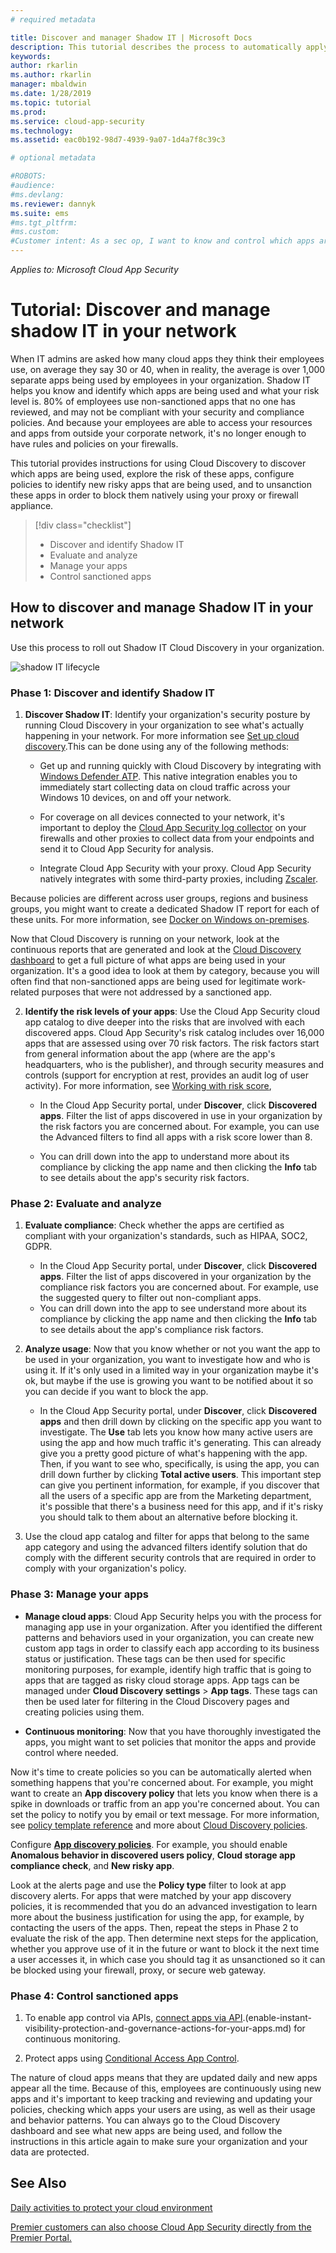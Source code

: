 ```yaml
---
# required metadata

title: Discover and manager Shadow IT | Microsoft Docs
description: This tutorial describes the process to automatically apply Azure Information Protection classification labels in Microsoft Cloud App Security.
keywords:
author: rkarlin
ms.author: rkarlin
manager: mbaldwin
ms.date: 1/28/2019
ms.topic: tutorial
ms.prod:
ms.service: cloud-app-security
ms.technology:
ms.assetid: eac0b192-98d7-4939-9a07-1d4a7f8c39c3

# optional metadata

#ROBOTS:
#audience:
#ms.devlang:
ms.reviewer: dannyk
ms.suite: ems
#ms.tgt_pltfrm:
#ms.custom:
#Customer intent: As a sec op, I want to know and control which apps are used in my org so that I can harden my organization's security.
---
```

*Applies to: Microsoft Cloud App Security*


# Tutorial: Discover and manage shadow IT in your network

When IT admins are asked how many cloud apps they think their employees use, on average they say 30 or 40, when in reality, the average is over 1,000 separate apps being used by employees in your organization. Shadow IT helps you know and identify which apps are being used and what your risk level is. 80% of employees use non-sanctioned apps that no one has reviewed, and may not be compliant with your security and compliance policies. And because your employees are able to access your resources and apps from outside your corporate network, it's no longer enough to have rules and policies on your firewalls. 

This tutorial provides instructions for using Cloud Discovery to discover which apps are being used, explore the risk of these apps, configure policies to identify new risky apps that are being used, and to unsanction these apps in order to block them natively using your proxy or firewall appliance.

> [!div class="checklist"]
> * Discover and identify Shadow IT
> * Evaluate and analyze
> * Manage your apps
> * Control sanctioned apps
 
## How to discover and manage Shadow IT in your network

Use this process to roll out Shadow IT Cloud Discovery in your organization.

![shadow IT lifecycle](./media/shadow-it-lifecycle.png)

### Phase 1: Discover and identify Shadow IT
    
1. **Discover Shadow IT**: Identify your organization's security posture by running Cloud Discovery in your organization to see what's actually happening in your network. For more information see [Set up cloud discovery](set-up-cloud-discovery.md).This can be done using any of the following methods:
   
    - Get up and running quickly with Cloud Discovery by integrating with [Windows Defender ATP](wdatp-integration.md). This native integration enables you to immediately start collecting data on cloud traffic across your Windows 10 devices, on and off your network.
   
    - For coverage on all devices connected to your network, it's important to deploy the [Cloud App Security log collector](discovery-docker.md) on your firewalls and other proxies to collect data from your endpoints and send it to Cloud App Security for analysis.

   - Integrate Cloud App Security with your proxy. Cloud App Security natively integrates with some third-party proxies, including [Zscaler](zscaler-integration.md).
   
 
Because policies are different across user groups, regions and business groups, you might want to create a dedicated Shadow IT report for each of these units. For more information, see [Docker on Windows on-premises](discovery-docker-windows#continuous-reports).


Now that Cloud Discovery is running on your network, look at the continuous reports that are generated and look at the [Cloud Discovery dashboard](working-with-cloud-discovery-data.md) to get a full picture of what apps are being used in your organization. It's a good idea to look at them by category, because you will often find that non-sanctioned apps are being used for legitimate work-related purposes that were not addressed by a sanctioned app. 

2. **Identify the risk levels of your apps**: Use the Cloud App Security cloud app catalog to dive deeper into the risks that are involved with each discovered apps. Cloud App Security's risk catalog includes over 16,000 apps that are assessed using over 70 risk factors. The risk factors start from general information about the app (where are the app's headquarters, who is the publisher), and through security measures and controls (support for encryption at rest, provides an audit log of user activity). For more information, see [Working with risk score](risk-score.md),
    
   - In the Cloud App Security portal, under **Discover**, click **Discovered apps**. Filter the list of apps discovered in use in your organization by the risk factors you are concerned about. For example, you can use the Advanced filters to find all apps with a risk score lower than 8. 

   - You can drill down into the app to understand more about its compliance by clicking the app name and then clicking the **Info** tab to see details about the app's security risk factors.
    
### Phase 2: Evaluate and analyze

1. **Evaluate compliance**: Check whether the apps are certified as compliant with your organization's standards, such as HIPAA, SOC2, GDPR.
   - In the Cloud App Security portal, under **Discover**, click **Discovered apps**. Filter the list of apps discovered in your organization by the compliance risk factors you are concerned about. For example, use the suggested query to filter out non-compliant apps.
   - You can drill down into the app to see understand more about its compliance by clicking the app name and then clicking the **Info** tab to see details about the app's compliance risk factors.

2. **Analyze usage**: Now that you know whether or not you want the app to be used in your organization, you want to investigate how and who is using it. If it's only used in a limited way in your organization maybe it's ok, but maybe if the use is growing you want to be notified about it so you can decide if you want to block the app.
    - In the Cloud App Security portal, under **Discover**, click **Discovered apps** and then drill down by clicking on the specific app you want to investigate. The **Use** tab lets you know how many active users are using the app and how much traffic it's generating. This can already give you a pretty good picture of what's happening with the app. Then, if you want to see who, specifically, is using the app, you can drill down further by clicking **Total active users**. This important step can give you pertinent information, for example, if you discover that all the users of a specific app are from the Marketing department, it's possible that there's a business need for this app, and if it's risky you should talk to them about an alternative before blocking it.

4. Use the cloud app catalog and filter for apps that belong to the same app category and using the advanced filters identify solution that do comply with the different security controls that are required in order to comply with your organization's policy.


### Phase 3: Manage your apps
    
- **Manage cloud apps**: Cloud App Security helps you with the process for managing app use in your organization. After you identified the different patterns and behaviors used in your organization, you can create new custom app tags in order to classify each app according to its business status or justification.
These tags can be then used for specific monitoring purposes, for example, identify high traffic that is going to apps that are tagged as risky cloud storage apps. App tags can be managed under **Cloud Discovery settings** > **App tags**. These tags can then be used later for filtering in the Cloud Discovery pages and creating policies using them.

- **Continuous monitoring**: Now that you have thoroughly investigated the apps, you might want to set policies that monitor the apps and provide control where needed.

Now it's time to create policies so you can be automatically alerted when something happens that you're concerned about. For example, you might want to create an **App discovery policy** that lets you know when there is a spike in downloads or traffic from an app you're concerned about. You can set the policy to notify you by email or text message. For more information, see [policy template reference](policy-template-reference.md) and more about [Cloud Discovery policies](cloud-discovery-policies.md).


Configure [**App discovery policies**](cloud-discovery-policies.md). For example, you should enable **Anomalous behavior in discovered users policy**, **Cloud storage app compliance check**, and **New risky app**.


Look at the alerts page and use the **Policy type** filter to look at app discovery alerts. For apps that were matched by your app discovery policies, it is recommended that you do an advanced investigation to learn more about the business justification for using the app, for example, by contacting the users of the apps. Then, repeat the steps in Phase 2 to evaluate the risk of the app. Then determine next steps for the application, whether you approve use of it in the future or want to block it the next time a user accesses it, in which case you should tag it as unsanctioned so it can be blocked using your firewall, proxy, or secure web gateway. 


### Phase 4: Control sanctioned apps

1. To enable app control via APIs, [connect apps via API](enable-instant-visibility-protection-and-governance-actions-for-your-apps.md).(enable-instant-visibility-protection-and-governance-actions-for-your-apps.md) for continuous monitoring.

2. Protect apps using [Conditional Access App Control](proxy-intro-aad.md).


The nature of cloud apps means that they are updated daily and new apps appear all the time. Because of this,  employees are continuously using new apps and it's important to keep tracking and reviewing and updating your policies, checking which apps your users are using, as well as their usage and behavior patterns. You can always go to the Cloud Discovery dashboard and see what new apps are being used, and follow the instructions in this article again to make sure your organization and your data are protected.


## See Also  
[Daily activities to protect your cloud environment](daily-activities-to-protect-your-cloud-environment.md)   

[Premier customers can also choose Cloud App Security directly from the Premier Portal.](https://premier.microsoft.com/)  
  
  